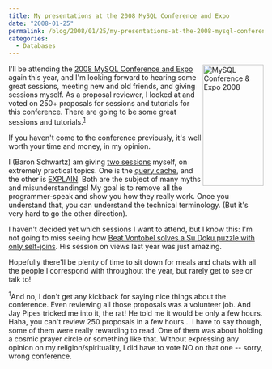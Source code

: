 ```yaml
---
title: My presentations at the 2008 MySQL Conference and Expo
date: "2008-01-25"
permalink: /blog/2008/01/25/my-presentations-at-the-2008-mysql-conference-and-expo/
categories:
  - Databases
---
```

[ <img src="http://en.oreilly.com/mysql2008/public/asset/asset/561" width="120" height="240"  border="0"  alt="MySQL Conference &#038; Expo 2008" title="MySQL Conference &#038; Expo 2008"  style="float: right" />][1] I'll be attending the [2008 MySQL Conference and Expo][1] again this year, and I'm looking forward to hearing some great sessions, meeting new and old friends, and giving sessions myself. As a proposal reviewer, I looked at and voted on 250+ proposals for sessions and tutorials for this conference. There are going to be some great sessions and tutorials.<sup>[1]</sup>

If you haven't come to the conference previously, it's well worth your time and money, in my opinion.

I (Baron Schwartz) am giving [two sessions][2] myself, on extremely practical topics. One is the [query cache][3], and the other is [EXPLAIN][4]. Both are the subject of many myths and misunderstandings! My goal is to remove all the programmer-speak and show you how they really work. Once you understand that, you can understand the technical terminology. (But it's very hard to go the other direction).

I haven't decided yet which sessions I want to attend, but I know this: I'm not going to miss seeing how [Beat Vontobel solves a Su Doku puzzle with only self-joins][5]. His session on views last year was just amazing.

Hopefully there'll be plenty of time to sit down for meals and chats with all the people I correspond with throughout the year, but rarely get to see or talk to!

<sup>1</sup>And no, I don't get any kickback for saying nice things about the conference. Even reviewing all those proposals was a volunteer job. And Jay Pipes tricked me into it, the rat! He told me it would be only a few hours. Haha, you can't review 250 proposals in a few hours&#8230; I have to say though, some of them were really rewarding to read. One of them was about holding a cosmic prayer circle or something like that. Without expressing any opinion on my religion/spirituality, I did have to vote NO on that one -- sorry, wrong conference.

 [1]: http://en.oreilly.com/mysql2008/
 [2]: http://en.oreilly.com/mysql2008/public/schedule/speaker/142
 [3]: http://en.oreilly.com/mysql2008/public/schedule/detail/1763
 [4]: http://en.oreilly.com/mysql2008/public/schedule/detail/300
 [5]: http://en.oreilly.com/mysql2008/public/schedule/detail/794
